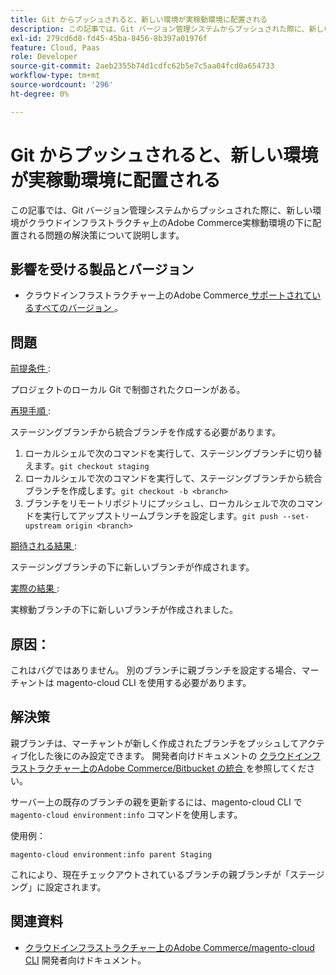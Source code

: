 ```yaml
---
title: Git からプッシュされると、新しい環境が実稼動環境に配置される
description: この記事では、Git バージョン管理システムからプッシュされた際に、新しい環境がクラウドインフラストラクチャ上のAdobe Commerce実稼動環境の下に配置される問題の解決策について説明します。
exl-id: 279cd6d8-fd45-45ba-8456-8b397a01976f
feature: Cloud, Paas
role: Developer
source-git-commit: 2aeb2355b74d1cdfc62b5e7c5aa04fcd0a654733
workflow-type: tm+mt
source-wordcount: '296'
ht-degree: 0%

---
```


# Git からプッシュされると、新しい環境が実稼動環境に配置される

この記事では、Git バージョン管理システムからプッシュされた際に、新しい環境がクラウドインフラストラクチャ上のAdobe Commerce実稼動環境の下に配置される問題の解決策について説明します。

## 影響を受ける製品とバージョン

* クラウドインフラストラクチャー上のAdobe Commerce[ サポートされているすべてのバージョン ](https://magento.com/sites/default/files/magento-software-lifecycle-policy.pdf)。

## 問題

<u> 前提条件 </u>:

プロジェクトのローカル Git で制御されたクローンがある。

<u> 再現手順 </u>:

ステージングブランチから統合ブランチを作成する必要があります。

1. ローカルシェルで次のコマンドを実行して、ステージングブランチに切り替えます。`git checkout staging`
1. ローカルシェルで次のコマンドを実行して、ステージングブランチから統合ブランチを作成します。`git checkout -b <branch>`
1. ブランチをリモートリポジトリにプッシュし、ローカルシェルで次のコマンドを実行してアップストリームブランチを設定します。`git push --set-upstream origin <branch>`

<u> 期待される結果 </u>:

ステージングブランチの下に新しいブランチが作成されます。

<u> 実際の結果 </u>:

実稼動ブランチの下に新しいブランチが作成されました。

## 原因：

これはバグではありません。 別のブランチに親ブランチを設定する場合、マーチャントは magento-cloud CLI を使用する必要があります。

## 解決策

親ブランチは、マーチャントが新しく作成されたブランチをプッシュしてアクティブ化した後にのみ設定できます。 開発者向けドキュメントの [ クラウドインフラストラクチャー上のAdobe Commerce/Bitbucket の統合 ](https://experienceleague.adobe.com/ja/docs/commerce-cloud-service/user-guide/dev-tools/integrations/bitbucket#create-a-cloud-branch) を参照してください。

サーバー上の既存のブランチの親を更新するには、magento-cloud CLI で `magento-cloud environment:info` コマンドを使用します。

使用例：

`magento-cloud environment:info parent Staging`

これにより、現在チェックアウトされているブランチの親ブランチが「ステージング」に設定されます。

## 関連資料

* [ クラウドインフラストラクチャー上のAdobe Commerce/magento-cloud CLI](https://experienceleague.adobe.com/ja/docs/commerce-cloud-service/user-guide/dev-tools/cloud-cli/cloud-cli-overview) 開発者向けドキュメント。
